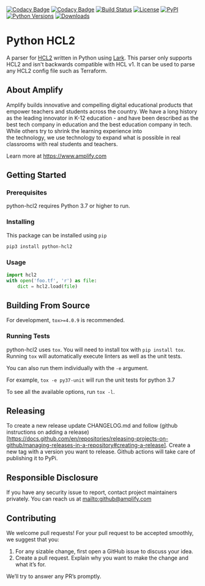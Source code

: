 [![Codacy Badge](https://app.codacy.com/project/badge/Grade/9c7cdf082b044abdab378fa82795b5a5)](https://www.codacy.com/gh/amplify-education/python-hcl2/dashboard?utm_source=github.com&amp;utm_medium=referral&amp;utm_content=amplify-education/python-hcl2&amp;utm_campaign=Badge_Grade)
[![Codacy Badge](https://app.codacy.com/project/badge/Coverage/9c7cdf082b044abdab378fa82795b5a5)](https://www.codacy.com/gh/amplify-education/python-hcl2/dashboard?utm_source=github.com&utm_medium=referral&utm_content=amplify-education/python-hcl2&utm_campaign=Badge_Coverage)
[![Build Status](https://travis-ci.org/amplify-education/python-hcl2.svg?branch=master)](https://travis-ci.org/amplify-education/python-hcl2)
[![License](https://img.shields.io/badge/license-MIT-blue.svg)](https://raw.githubusercontent.com/amplify-education/python-hcl2/master/LICENSE)
[![PyPI](https://img.shields.io/pypi/v/python-hcl2.svg)](https://pypi.org/project/python-hcl2/)
[![Python Versions](https://img.shields.io/pypi/pyversions/python-hcl2.svg)](https://pypi.python.org/pypi/python-hcl2)
[![Downloads](https://img.shields.io/badge/dynamic/json.svg?label=downloads&url=https%3A%2F%2Fpypistats.org%2Fapi%2Fpackages%2Fpython-hcl2%2Frecent&query=data.last_month&colorB=brightgreen&suffix=%2FMonth)](https://pypistats.org/packages/python-hcl2)

# Python HCL2

A parser for [HCL2](https://github.com/hashicorp/hcl/blob/hcl2/hclsyntax/spec.md) written in Python using
[Lark](https://github.com/lark-parser/lark). This parser only supports HCL2 and isn't backwards compatible
with HCL v1. It can be used to parse any HCL2 config file such as Terraform.

## About Amplify

Amplify builds innovative and compelling digital educational products that empower teachers and students across the 
country. We have a long history as the leading innovator in K-12 education - and have been described as the best tech 
company in education and the best education company in tech. While others try to shrink the learning experience into  
the technology, we use technology to expand what is possible in real classrooms with real students and teachers.

Learn more at <https://www.amplify.com>

## Getting Started
### Prerequisites

python-hcl2 requires Python 3.7 or higher to run.

### Installing

This package can be installed using `pip`

```sh
pip3 install python-hcl2
```

### Usage
```python
import hcl2
with open('foo.tf', 'r') as file:
    dict = hcl2.load(file)
```

## Building From Source

For development, `tox>=4.0.9` is recommended.

### Running Tests

python-hcl2 uses `tox`. You will need to install tox with `pip install tox`.
Running `tox` will automatically execute linters as well as the unit tests.

You can also run them individually with the `-e` argument.

For example, `tox -e py37-unit` will run the unit tests for python 3.7

To see all the available options, run `tox -l`.

## Releasing
To create a new release update CHANGELOG.md and follow (github instructions on adding a release)[https://docs.github.com/en/repositories/releasing-projects-on-github/managing-releases-in-a-repository#creating-a-release]. Create a new tag with a version you want to release. Github actions will take care of publishing it to PyPi.

## Responsible Disclosure
If you have any security issue to report, contact project maintainers privately.
You can reach us at <mailto:github@amplify.com>

## Contributing
We welcome pull requests! For your pull request to be accepted smoothly, we suggest that you:
 1. For any sizable change, first open a GitHub issue to discuss your idea.
 2. Create a pull request.  Explain why you want to make the change and what it’s for.

We’ll try to answer any PR’s promptly.
